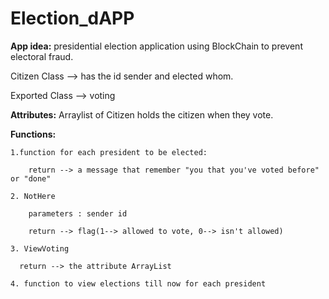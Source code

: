 # Election_dAPP

**App idea:** presidential election application using BlockChain to prevent electoral fraud.

Citizen Class --> has the id sender and elected whom.

Exported Class --> voting 

**Attributes:**
    Arraylist of Citizen holds the citizen when they vote.

**Functions:**
  
    1.function for each president to be elected:

        return --> a message that remember "you that you've voted before" or "done"
  
    2. NotHere

        parameters : sender id

        return --> flag(1--> allowed to vote, 0--> isn't allowed)

    3. ViewVoting

      return --> the attribute ArrayList
  
    4. function to view elections till now for each president 
